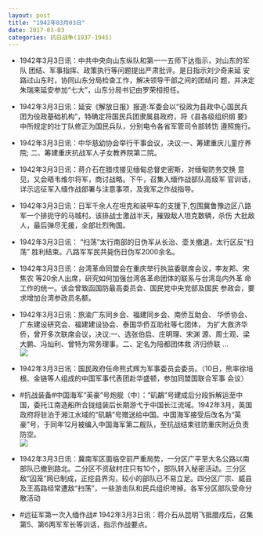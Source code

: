 ```yaml
---
layout: post
title: "1942年03月03日"
date: 2017-03-03
categories: 抗日战争(1937-1945)
---
```


<meta name="referrer" content="no-referrer" />

- 1942年3月3日讯：中共中央向山东纵队和第一一五师下达指示，对山东的军队 团结、军事指挥、政策执行等问题提出严肃批评。是日指示刘少奇来延 安路过山东时，协同山东分局检查工作，解决领导干部之间的团结问 题，并决定朱瑞来延安参加“七大”，山东分局书记由罗荣桓担任。 

- 1942年3月3日讯：延安《解放日报》报道:军委会以“役政为县政中心国民兵 团为役政基础机构”，特确定将国民兵团隶属县政府，将《县各级组织纲 要》中所规定的壮丁队修正为国民兵队，分别电令各省军管司令部转饬 遵照施行。 

- 1942年3月3日讯：中华慈幼协会举行干事会议，决议:一、筹建重庆儿童疗养院; 二、筹建重庆抗战军人子女教养院第二院。 

- 1942年3月3日讯：蒋介石在腊戍接见缅甸总督史密斯，对缅甸防务交换 意见，又会晤韦维尔将军，商讨战略。下午，召集入缅作战部队高级军 官训话，详示远征军入缅作战部署与注意事项，及我军之作战指导。 

- 1942年3月3日讯：日军千余人在坦克和装甲车的支援下,包围冀鲁豫边区八路 军一个排扼守的马城村。该排战士激战半天，摧毁敌人坦克数辆，杀伤 大批敌人，最后弹尽无援，全部壮烈殉国。 

- 1942年3月3日讯： “扫荡”太行南部的日伪军从长治、壶关撤退，太行区反“扫荡” 胜利结束。八路军军民共毙伤日伪军2000余名。 

- 1942年3月3日讯：台湾革命同盟会在重庆举行执监委联席会议，李友邦、宋焦农 等20余人出席，研究如何加强台湾各革命团体的联系与台湾岛内外革 命工作的统一。该会曾致函国防最高委员会、国民党中央党部及国民 参政会，要求增加台湾参政员名额。 

- 1942年3月3日讯：旅渝广东同乡会、福建同乡会、南侨互助会、 华侨协会、广东建设研究会、福建建设协会、泰国华侨互助社等七团体， 为扩大救济华侨，曾开多次联席会议，决议:一、选张伯启、庄明理、宋渊 源、周士观、梁大鹏、冯灿利、曾特为常务理事。二、定名为陪都团体救 济归侨联 ... <br/><img src="https://ww4.sinaimg.cn/large/aca367d8jw1fd9iob688jj20c809z0u1.jpg" />

- 1942年3月3日讯：国民政府任命熊式辉为军事委员会委员。（10日，熊率徐培 根、金链等人组成的中国军事代表团赴华盛顿，参加同盟国联合军事 会议） 

- #抗战装备#中国海军“英豪”号炮舰（中）：“矶鷸”号建成后分段拆解运至中国，委托江南造船所合拢组装后长期游弋于中国长江流域。1942年3月，英国政府将驻泊于湘江水域的“矶鷸”号赠送给中国。中国海军接受后改名为“英豪”号，于同年12月被编入中国海军第二舰队，至抗战结束驻防重庆附近负责防空。 <br/><img src="https://ww2.sinaimg.cn/large/aca367d8jw1fd9f7ctrw6j20jg0os43y.jpg" />

- 1942年3月3日讯：冀南军区面临空前严重局势，一分区广平至大名公路以南部队已撤到路北。二分区不资敌村庄只有10个，部队转入秘密活动。三分区敌“囚笼”网已制成，正挖县界沟，较小的部队已不易立足。四分区广宗、威县及王高路经常遭敌“扫荡”，一些游击队和民兵组织垮掉。各军分区部队受命分散活动 

- #远征军第一次入缅作战# 1942年3月3日讯：蒋介石从昆明飞抵腊戍后，召集第5、第6两军军长等训话，指示作战要点。 

